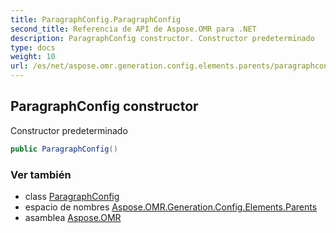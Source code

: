 ```yaml
---
title: ParagraphConfig.ParagraphConfig
second_title: Referencia de API de Aspose.OMR para .NET
description: ParagraphConfig constructor. Constructor predeterminado
type: docs
weight: 10
url: /es/net/aspose.omr.generation.config.elements.parents/paragraphconfig/paragraphconfig/
---
```

## ParagraphConfig constructor

Constructor predeterminado

```csharp
public ParagraphConfig()
```

### Ver también

* class [ParagraphConfig](../)
* espacio de nombres [Aspose.OMR.Generation.Config.Elements.Parents](../../paragraphconfig/)
* asamblea [Aspose.OMR](../../../)


